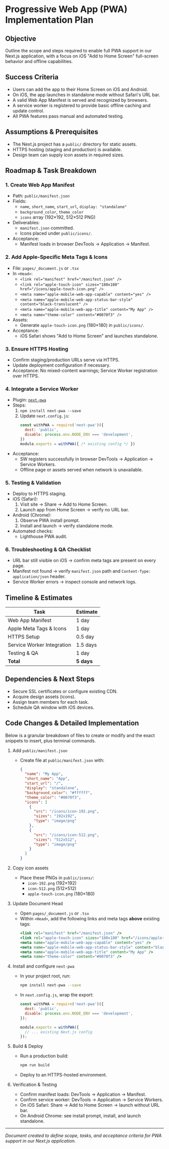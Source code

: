 # Progressive Web App (PWA) Implementation Plan

## Objective
Outline the scope and steps required to enable full PWA support in our Next.js application, with a focus on iOS "Add to Home Screen" full-screen behavior and offline capabilities.

## Success Criteria

- Users can add the app to their Home Screen on iOS and Android.
- On iOS, the app launches in standalone mode without Safari's URL bar.
- A valid Web App Manifest is served and recognized by browsers.
- A service worker is registered to provide basic offline caching and update control.
- All PWA features pass manual and automated testing.

## Assumptions & Prerequisites

- The Next.js project has a `public/` directory for static assets.
- HTTPS hosting (staging and production) is available.
- Design team can supply icon assets in required sizes.

## Roadmap & Task Breakdown

### 1. Create Web App Manifest
- Path: `public/manifest.json`
- Fields:
  - `name`, `short_name`, `start_url`, `display: "standalone"`
  - `background_color`, `theme_color`
  - `icons` array (192×192, 512×512 PNG)
- Deliverables:
  - `manifest.json` committed.
  - Icons placed under `public/icons/`.
- Acceptance:
  - Manifest loads in browser DevTools → Application → Manifest.

### 2. Add Apple-Specific Meta Tags & Icons
- File: `pages/_document.js` or `.tsx`
- In `<Head>`:
  - `<link rel="manifest" href="/manifest.json" />`
  - `<link rel="apple-touch-icon" sizes="180x180" href="/icons/apple-touch-icon.png" />`
  - `<meta name="apple-mobile-web-app-capable" content="yes" />`
  - `<meta name="apple-mobile-web-app-status-bar-style" content="black-translucent" />`
  - `<meta name="apple-mobile-web-app-title" content="My App" />`
  - `<meta name="theme-color" content="#0070f3" />`
- Assets:
  - Generate `apple-touch-icon.png` (180×180) in `public/icons/`.
- Acceptance:
  - iOS Safari shows "Add to Home Screen" and launches standalone.

### 3. Ensure HTTPS Hosting
- Confirm staging/production URLs serve via HTTPS.
- Update deployment configuration if necessary.
- Acceptance: No mixed-content warnings; Service Worker registration over HTTPS.

### 4. Integrate a Service Worker
- Plugin: [`next-pwa`](https://github.com/shadowwalker/next-pwa)
- Steps:
  1. `npm install next-pwa --save`
  2. Update `next.config.js`:
     ```js
     const withPWA = require('next-pwa')({
       dest: 'public',
       disable: process.env.NODE_ENV === 'development',
     })
     module.exports = withPWA({ /* existing config */ })
     ```
- Acceptance:
  - SW registers successfully in browser DevTools → Application → Service Workers.
  - Offline page or assets served when network is unavailable.

### 5. Testing & Validation
- Deploy to HTTPS staging.
- iOS (Safari):
  1. Visit site → Share → Add to Home Screen.
  2. Launch app from Home Screen → verify no URL bar.
- Android (Chrome):
  1. Observe PWA install prompt.
  2. Install and launch → verify standalone mode.
- Automated checks:
  - Lighthouse PWA audit.

### 6. Troubleshooting & QA Checklist
- URL bar still visible on iOS → confirm meta tags are present on every page.
- Manifest not found → verify `manifest.json` path and `Content-Type: application/json` header.
- Service Worker errors → inspect console and network logs.

## Timeline & Estimates

| Task                              | Estimate  |
|-----------------------------------|-----------|
| Web App Manifest                  | 1 day     |
| Apple Meta Tags & Icons           | 1 day     |
| HTTPS Setup                       | 0.5 day   |
| Service Worker Integration        | 1.5 days  |
| Testing & QA                      | 1 day     |
| **Total**                         | **5 days**|

## Dependencies & Next Steps

- Secure SSL certificates or configure existing CDN.
- Acquire design assets (icons).
- Assign team members for each task.
- Schedule QA window with iOS devices.

## Code Changes & Detailed Implementation

Below is a granular breakdown of files to create or modify and the exact snippets to insert, plus terminal commands.

1. Add `public/manifest.json`
   - Create file at `public/manifest.json` with:
     ```json
     {
       "name": "My App",
       "short_name": "App",
       "start_url": "/",
       "display": "standalone",
       "background_color": "#ffffff",
       "theme_color": "#0070f3",
       "icons": [
         {
           "src": "/icons/icon-192.png",
           "sizes": "192x192",
           "type": "image/png"
         },
         {
           "src": "/icons/icon-512.png",
           "sizes": "512x512",
           "type": "image/png"
         }
       ]
     }
     ```

2. Copy icon assets
   - Place these PNGs in `public/icons/`:
     - `icon-192.png` (192×192)
     - `icon-512.png` (512×512)
     - `apple-touch-icon.png` (180×180)

3. Update Document Head
   - Open `pages/_document.js` or `.tsx`
   - Within `<Head>`, add the following links and meta tags **above** existing tags:
     ```jsx
     <link rel="manifest" href="/manifest.json" />
     <link rel="apple-touch-icon" sizes="180x180" href="/icons/apple-touch-icon.png" />
     <meta name="apple-mobile-web-app-capable" content="yes" />
     <meta name="apple-mobile-web-app-status-bar-style" content="black-translucent" />
     <meta name="apple-mobile-web-app-title" content="My App" />
     <meta name="theme-color" content="#0070f3" />
     ```

4. Install and configure `next-pwa`
   - In your project root, run:
     ```bash
     npm install next-pwa --save
     ```
   - In `next.config.js`, wrap the export:
     ```js
     const withPWA = require('next-pwa')({
       dest: 'public',
       disable: process.env.NODE_ENV === 'development',
     });

     module.exports = withPWA({
       // ... existing Next.js config
     });
     ```

5. Build & Deploy
   - Run a production build:
     ```bash
     npm run build
     ```
   - Deploy to an HTTPS-hosted environment.

6. Verification & Testing
   - Confirm manifest loads: DevTools → Application → Manifest.
   - Confirm service worker: DevTools → Application → Service Workers.
   - On iOS Safari: Share → Add to Home Screen → launch without URL bar.
   - On Android Chrome: see install prompt, install, and launch standalone.

---

*Document created to define scope, tasks, and acceptance criteria for PWA support in our Next.js application.* 
